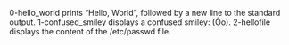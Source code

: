 0-hello_world prints “Hello, World”, followed by a new line to the standard output.
1-confused_smiley displays a confused smiley: (Ôo).
2-hellofile displays the content of the /etc/passwd file.
